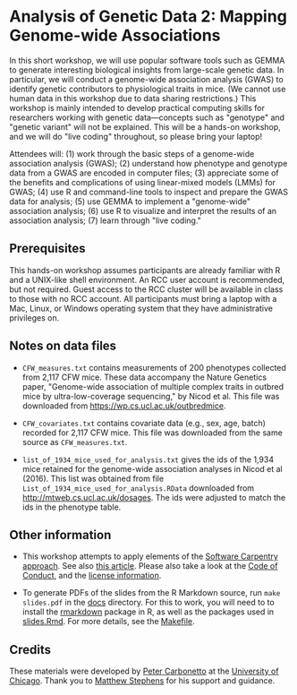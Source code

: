 # Analysis of Genetic Data 2: Mapping Genome-wide Associations

In this short workshop, we will use popular software tools such as
GEMMA to generate interesting biological insights from large-scale
genetic data. In particular, we will conduct a genome-wide association
analysis (GWAS) to identify genetic contributors to physiological
traits in mice. (We cannot use human data in this workshop due to data
sharing restrictions.) This workshop is mainly intended to develop
practical computing skills for researchers working with genetic
data—concepts such as "genotype" and "genetic variant" will not be
explained. This will be a hands-on workshop, and we will do "live
coding" throughout, so please bring your laptop!

Attendees will: (1) work through the basic steps of a genome-wide
association analysis (GWAS); (2) understand how phenotype and genotype
data from a GWAS are encoded in computer files; (3) appreciate some of
the benefits and complications of using linear-mixed models (LMMs) for
GWAS; (4) use R and command-line tools to inspect and prepare the GWAS
data for analysis; (5) use GEMMA to implement a "genome-wide"
association analysis; (6) use R to visualize and interpret the results
of an association analysis; (7) learn through "live coding."

## Prerequisites

This hands-on workshop assumes participants are already familiar with
R and a UNIX-like shell environment. An RCC user account is
recommended, but not required. Guest access to the RCC cluster will be
available in class to those with no RCC account. All participants must
bring a laptop with a Mac, Linux, or Windows operating system that
they have administrative privileges on.

## Notes on data files

+ `CFW_measures.txt` contains measurements of 200 phenotypes collected
  from 2,117 CFW mice. These data accompany the Nature Genetics paper,
  "Genome-wide association of multiple complex traits in outbred mice
  by ultra-low-coverage sequencing," by Nicod et al. This file was
  downloaded from https://wp.cs.ucl.ac.uk/outbredmice.

+ `CFW_covariates.txt` contains covariate data (e.g., sex, age, batch)
  recorded for 2,117 CFW mice. This file was downloaded from the same
  source as `CFW_measures.txt`.

* `list_of_1934_mice_used_for_analysis.txt` gives the ids of the 1,934
  mice retained for the genome-wide association analyses in Nicod et
  al (2016). This list was obtained from file
  `List_of_1934_mice_used_for_analysis.RData` downloaded from
  http://mtweb.cs.ucl.ac.uk/dosages. The ids were adjusted to match
  the ids in the phenotype table.
  
## Other information

+ This workshop attempts to apply elements of the [Software Carpentry
approach][swcarpentry]. See also [this article][swc-paper].  Please also
take a look at the [Code of Conduct](conduct.md), and the [license
information](LICENSE.md).

+ To generate PDFs of the slides from the R Markdown source, run `make
slides.pdf` in the [docs](docs) directory. For this to work, you will
need to to install the [rmarkdown][rmarkdown] package in R, as well as
the packages used in [slides.Rmd](slides.Rmd). For more details,
see the [Makefile](Makefile).

## Credits

These materials were developed by [Peter Carbonetto][peter] at the
[University of Chicago][uchicago]. Thank you to [Matthew
Stephens][matthew] for his support and guidance.

[swcarpentry]: http://software-carpentry.org/lessons
[swc-paper]:   http://dx.doi.org/10.12688/f1000research.3-62.v2
[rmarkdown]:   https://cran.r-project.org/package=rmarkdown
[peter]:       http://pcarbo.github.io
[matthew]:     http://stephenslab.uchicago.edu
[uchicago]:    https://www.uchicago.edu
